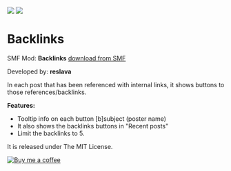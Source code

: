 ![](https://img.shields.io/badge/SMF-2.1-orange) ![](https://img.shields.io/badge/Hooks%20Only-Yes-orange) 

# Backlinks
SMF Mod: **Backlinks** [download from SMF](https://custom.simplemachines.org/index.php?mod=4341/) 

Developed by: **reslava**

In each post that has been referenced with internal links, it shows buttons to those references/backlinks.

**Features:**

  - Tooltip info on each button [b]subject (poster name)
  - It also shows the backlinks buttons in "Recent posts"
  - Limit the backlinks to 5.

It is released under The MIT License.

[![Buy me a coffee](https://img.shields.io/badge/Buy%20me%20a%20coffee-%24-green)](https://www.buymeacoffee.com/reslava)
